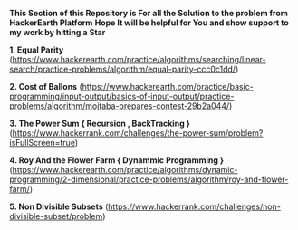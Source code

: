 **This Section of this Repository  is For all the Solution to the problem from HackerEarth Platform**
**Hope It will be helpful for You and show support to my work by hitting a Star**



**1.  Equal Parity**
(https://www.hackerearth.com/practice/algorithms/searching/linear-search/practice-problems/algorithm/equal-parity-ccc0c1dd/)


**2. Cost of Ballons**
(https://www.hackerearth.com/practice/basic-programming/input-output/basics-of-input-output/practice-problems/algorithm/mojtaba-prepares-contest-29b2a044/)

**3. The Power Sum { Recursion , BackTracking }**
(https://www.hackerrank.com/challenges/the-power-sum/problem?isFullScreen=true)


**4. Roy And the Flower Farm <POTD>  { Dynammic Programming }**
(https://www.hackerearth.com/practice/algorithms/dynamic-programming/2-dimensional/practice-problems/algorithm/roy-and-flower-farm/)
  

**5. Non Divisible Subsets**
(https://www.hackerrank.com/challenges/non-divisible-subset/problem)
